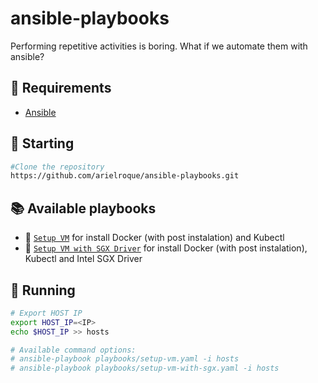 # ansible-playbooks
Performing repetitive activities is boring. What if we automate them with ansible?


## :bookmark: Requirements
- [Ansible](https://docs.ansible.com/ansible/latest/installation_guide/intro_installation.html)

## :triangular_flag_on_post: Starting
```bash
#Clone the repository
https://github.com/arielroque/ansible-playbooks.git
```
## :books: Available playbooks

- :book: [`Setup VM`](https://github.com/arielroque/ansible-playbooks/blob/main/playbooks/setup-vm.yaml) for install Docker (with post instalation) and Kubectl
- :book: [`Setup VM with SGX Driver`](https://github.com/arielroque/ansible-playbooks/blob/main/playbooks/setup-vm-with-sgx.yaml) for install Docker (with post instalation), Kubectl and Intel SGX Driver


## :triangular_flag_on_post: Running

```bash
# Export HOST IP
export HOST_IP=<IP>
echo $HOST_IP >> hosts

# Available command options:
# ansible-playbook playbooks/setup-vm.yaml -i hosts
# ansible-playbook playbooks/setup-vm-with-sgx.yaml -i hosts
```
